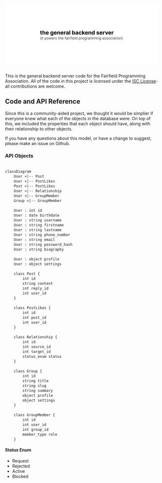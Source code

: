 # ![General Backend Server](https://raw.githubusercontent.com/fairfield-programming/general-backend/d713030a373176dc41757806223cadf6bf61a89c/.github/media/cover.svg)

This is the general backend server code for the Fairfield Programming Association. All of the code in this project is licensed under the [ISC License](https://opensource.org/licenses/ISC)- all contributions are welcome.

## Code and API Reference

Since this is a community-aided project, we thought it would be simplier if everyone knew what each of the objects in the database were. On top of this, we included the properties that each object should have, along with their relationship to other objects.

If you have any questions about this model, or have a change to suggest, please make an issue on Github.

### API Objects

```mermaid

classDiagram
    User <|-- Post
    User <|-- PostLikes
    Post <|-- PostLikes
    User <|-- Relationship
    User <|-- GroupMember
    Group <|-- GroupMember

    User : int id
    User : date birthdate
    User : string username
    User : string firstname
    User : string lastname
    User : string phone_number
    User : string email
    User : string password_hash
    User : string biography

    User : object profile
    User : object settings

    class Post {
        int id
        string content
        int reply_id
        int user_id
    }

    class PostLikes {
        int id
        int post_id
        int user_id
    }

    class Relationship {
        int id
        int source_id
        int target_id
        status_enum status
    }

    class Group {
        int id
        string title
        string slug
        string summary
        object profile
        object settings
    }

    class GroupMember {
        int id
        int user_id
        int group_id
        member_type role
    }

```

#### Status Enum

- Request
- Rejected
- Active
- Blocked
